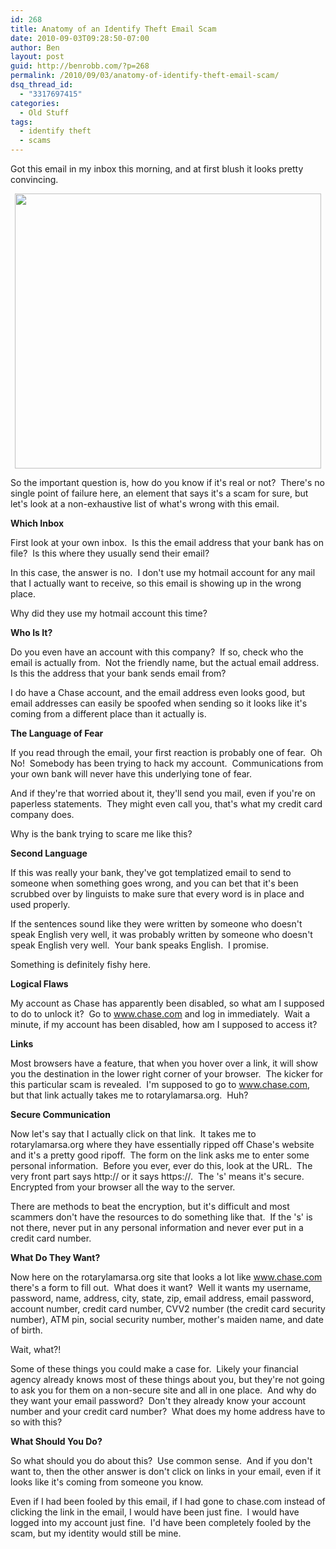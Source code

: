 ```yaml
---
id: 268
title: Anatomy of an Identify Theft Email Scam
date: 2010-09-03T09:28:50-07:00
author: Ben
layout: post
guid: http://benrobb.com/?p=268
permalink: /2010/09/03/anatomy-of-identify-theft-email-scam/
dsq_thread_id:
  - "3317697415"
categories:
  - Old Stuff
tags:
  - identify theft
  - scams
---
```

<p style="text-align: left;">Got this email in my inbox this morning, and at first blush it looks pretty convincing.</p>
<p style="text-align: center;"><a href="https://benrobb.com/wp-content/uploads/2010/09/chase.png"><img class="aligncenter size-full wp-image-269" title="chase" src="https://benrobb.com/wp-content/uploads/2010/09/chase.png" alt="" width="490" height="440" /></a></p>
<p style="text-align: left;">So the important question is, how do you know if it's real or not?  There's no single point of failure here, an element that says it's a scam for sure, but let's look at a non-exhaustive list of what's wrong with this email.</p>
<strong>Which Inbox</strong>

First look at your own inbox.  Is this the email address that your bank has on file?  Is this where they usually send their email?

In this case, the answer is no.  I don't use my hotmail account for any mail that I actually want to receive, so this email is showing up in the wrong place.

Why did they use my hotmail account this time?

<strong>Who Is It?</strong>

Do you even have an account with this company?  If so, check who the email is actually from.  Not the friendly name, but the actual email address.  Is this the address that your bank sends email from?

I do have a Chase account, and the email address even looks good, but email addresses can easily be spoofed when sending so it looks like it's coming from a different place than it actually is.

<strong>The Language of Fear</strong>

If you read through the email, your first reaction is probably one of fear.  Oh No!  Somebody has been trying to hack my account.  Communications from your own bank will never have this underlying tone of fear.

And if they're that worried about it, they'll send you mail, even if you're on paperless statements.  They might even call you, that's what my credit card company does.

Why is the bank trying to scare me like this?

<strong>Second Language</strong>

If this was really your bank, they've got templatized email to send to someone when something goes wrong, and you can bet that it's been scrubbed over by linguists to make sure that every word is in place and used properly.

If the sentences sound like they were written by someone who doesn't speak English very well, it was probably written by someone who doesn't speak English very well.  Your bank speaks English.  I promise.

Something is definitely fishy here.

<strong>Logical Flaws</strong>

My account as Chase has apparently been disabled, so what am I supposed to do to unlock it?  Go to www.chase.com and log in immediately.  Wait a minute, if my account has been disabled, how am I supposed to access it?

<strong>Links</strong>

Most browsers have a feature, that when you hover over a link, it will show you the destination in the lower right corner of your browser.  The kicker for this particular scam is revealed.  I'm supposed to go to www.chase.com, but that link actually takes me to rotarylamarsa.org.  Huh?

<strong>Secure Communication</strong>

Now let's say that I actually click on that link.  It takes me to rotarylamarsa.org where they have essentially ripped off Chase's website and it's a pretty good ripoff.  The form on the link asks me to enter some personal information.  Before you ever, ever do this, look at the URL.  The very front part says http:// or it says https://.  The 's' means it's secure.  Encrypted from your browser all the way to the server.

There are methods to beat the encryption, but it's difficult and most scammers don't have the resources to do something like that.  If the 's' is not there, never put in any personal information and never ever put in a credit card number.

<strong>What Do They Want?</strong>

Now here on the rotarylamarsa.org site that looks a lot like www.chase.com there's a form to fill out.  What does it want?  Well it wants my username, password, name, address, city, state, zip, email address, email password, account number, credit card number, CVV2 number (the credit card security number), ATM pin, social security number, mother's maiden name, and date of birth.

Wait, what?!

Some of these things you could make a case for.  Likely your financial agency already knows most of these things about you, but they're not going to ask you for them on a non-secure site and all in one place.  And why do they want your email password?  Don't they already know your account number and your credit card number?  What does my home address have to so with this?

<strong>What Should You Do?</strong>

So what should you do about this?  Use common sense.  And if you don't want to, then the other answer is don't click on links in your email, even if it looks like it's coming from someone you know.

Even if I had been fooled by this email, if I had gone to chase.com instead of clicking the link in the email, I would have been just fine.  I would have logged into my account just fine.  I'd have been completely fooled by the scam, but my identity would still be mine.